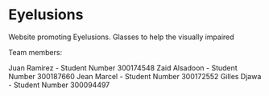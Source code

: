 # Eyelusions
Website promoting Eyelusions. Glasses to help the visually impaired

Team members:

Juan Ramirez - Student Number 300174548
Zaid Alsadoon - Student Number 300187660
Jean Marcel - Student Number 300172552 
Gilles Djawa - Student Number 300094497
